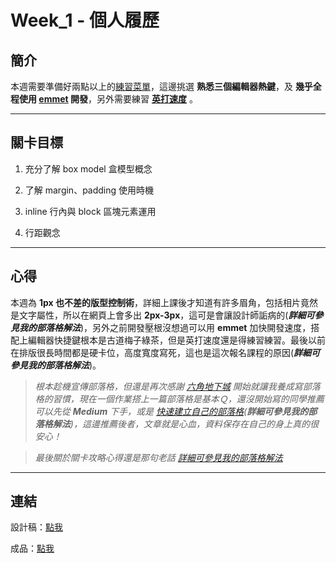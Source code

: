 # Week_1 - 個人履歷

## 簡介

本週需要準備好兩點以上的[練習菜單](https://hackmd.io/@YmcMgo-NSKOqgTGAjl_5tg/HJpJk8ABU/%2FiE6mxohOS-ujKU398Ewk1w)，這邊挑選 **熟悉三個編輯器熱鍵**，及 **幾乎全程使用 [emmet](https://docs.emmet.io/cheat-sheet/) 開發**，另外需要練習 **[英打速度](http://keybr.com/)** 。

---

## 關卡目標

1. 充分了解 box model 盒模型概念

2. 了解 margin、padding 使用時機

3. inline 行內與 block 區塊元素運用

4. 行距觀念

---

## 心得

本週為 **1px 也不差的版型控制術**，詳細上課後才知道有許多眉角，包括相片竟然是文字屬性，所以在網頁上會多出 **2px-3px**，這可是會讓設計師詬病的(***詳細可參見我的部落格解法***)，另外之前開發壓根沒想過可以用 **emmet** 加快開發速度，搭配上編輯器快捷鍵根本是古道梅子綠茶，但是英打速度還是得練習練習。最後以前在排版很長時間都是硬卡位，高度寬度寫死，這也是這次報名課程的原因(***詳細可參見我的部落格解法***)。

> *根本趁機宣傳部落格，但還是再次感謝 [六角地下城](https://www.udemy.com/course/js-underground/) 開始就讓我養成寫部落格的習慣，現在一個作業搭上一篇部落格是基本Ｑ，還沒開始寫的同學推薦可以先從 **Medium** 下手，或是 [快速建立自己的部落格](https://rexhung0302.github.io/2019/11/01/20191101/)(***詳細可參見我的部落格解法***)，這邊推薦後者，文章就是心血，資料保存在自己的身上真的很安心！*

> *最後關於關卡攻略心得還是那句老話 [詳細可參見我的部落格解法]()*

---

## 連結

設計稿：[點我](https://xd.adobe.com/view/3b004539-6382-47f6-51e9-f3b73ea5063e-4d31/)

成品：[點我]()